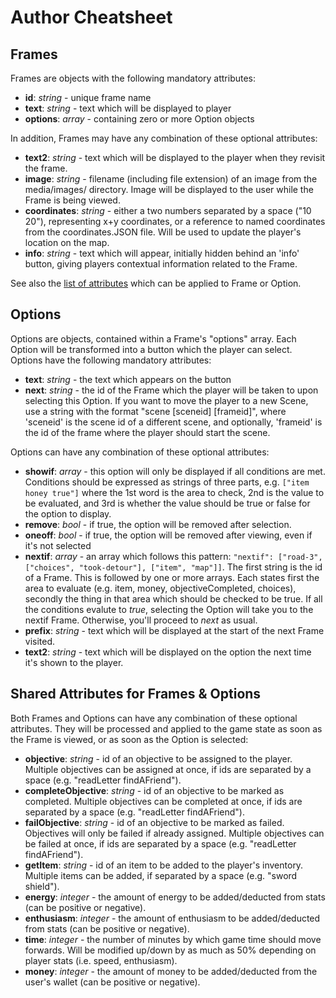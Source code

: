 # Author Cheatsheet

## Frames
Frames are objects with the following mandatory attributes:

- **id**: *string* - unique frame name
- **text**: *string* - text which will be displayed to player
- **options**: *array* - containing zero or more Option objects

In addition, Frames may have any combination of these optional attributes:

- **text2**: *string* - text which will be displayed to the player when they revisit the frame.
- **image**: *string* - filename (including file extension) of an image from the media/images/ directory. Image will be displayed to the user while the Frame is being viewed.
- **coordinates**: *string* - either a two numbers separated by a space ("10 20"), representing x+y coordinates, or a reference to named coordinates from the coordinates.JSON file. Will be used to update the player's location on the map.
- **info**: *string* - text which will appear, initially hidden behind an 'info' button, giving players contextual information related to the Frame.

See also the [list of attributes](#shared-attributes-for-frames--options) which can be applied to Frame or Option.

## Options
Options are objects, contained within a Frame's "options" array. Each Option will be transformed into a button which the player can select. Options have the following mandatory attributes:

- **text**: *string* - the text which appears on the button
- **next**: *string* - the id of the Frame which the player will be taken to upon selecting this Option. If you want to move the player to a new Scene, use a string with the format "scene [sceneid] [frameid]", where 'sceneid' is the scene id of a different scene, and optionally, 'frameid' is the id of the frame where the player should start the scene.

Options can have any combination of these optional attributes:

- **showif**: *array* - this option will only be displayed if all conditions are met. Conditions should be expressed as strings of three parts, e.g. `["item honey true"]` where the 1st word is the area to check, 2nd is the value to be evaluated, and 3rd is whether the value should be true or false for the option to display.
- **remove**: *bool* - if true, the option will be removed after selection.
- **oneoff**: *bool* - if true, the option will be removed after viewing, even if it's not selected
- **nextif**: *array* - an array which follows this pattern: `"nextif": ["road-3", ["choices", "took-detour"], ["item", "map"]]`.
The first string is the id of a Frame. This is followed by one or more arrays. Each states first the area to evaluate (e.g. item, money, objectiveCompleted, choices), secondly the thing in that area which should be checked to be true. If all the conditions evalute to *true*, selecting the Option will take you to the nextif Frame. Otherwise, you'll proceed to *next* as usual.
- **prefix**: *string* - text which will be displayed at the start of the next Frame visited.
- **text2**: *string* - text which will be displayed on the option the next time it's shown to the player.

## Shared Attributes for Frames & Options
Both Frames and Options can have any combination of these optional attributes. They will be processed and applied to the game state as soon as the Frame is viewed, or as soon as the Option is selected:

- **objective**: *string* - id of an objective to be assigned to the player. Multiple objectives can be assigned at once, if ids are separated by a space (e.g. "readLetter findAFriend").
- **completeObjective**: *string* - id of an objective to be marked as completed. Multiple objectives can be completed at once, if ids are separated by a space (e.g. "readLetter findAFriend").
- **failObjective**: *string* - id of an objective to be marked as failed. Objectives will only be failed if already assigned. Multiple objectives can be failed at once, if ids are separated by a space (e.g. "readLetter findAFriend").
- **getItem**: *string* - id of an item to be added to the player's inventory. Multiple items can be added, if separated by a space (e.g. "sword shield").
- **energy**: *integer* - the amount of energy to be added/deducted from stats (can be positive or negative).
- **enthusiasm**: *integer* - the amount of enthusiasm to be added/deducted from stats (can be positive or negative).
- **time**: *integer* - the number of minutes by which game time should move forwards. Will be modified up/down by as much as 50% depending on player stats (i.e. speed, enthusiasm).
- **money**: *integer* - the amount of money to be added/deducted from the user's wallet (can be positive or negative).
